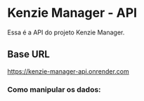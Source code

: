 # Kenzie Manager - API

Essa é a API do projeto Kenzie Manager.

## Base URL

https://kenzie-manager-api.onrender.com


### Como manipular os dados:

